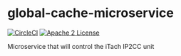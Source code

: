 # global-cache-microservice
[![CircleCI](https://img.shields.io/circleci/project/byuoitav/global-cache-microservice.svg)](https://circleci.com/gh/byuoitav/global-cache-microservice) [![Apache 2 License](https://img.shields.io/hexpm/l/plug.svg)](https://raw.githubusercontent.com/byuoitav/global-cache-microservice/master/LICENSE)

Microservice that will control the iTach IP2CC unit
